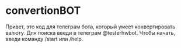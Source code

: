 # convertionBOT
Привет, это код для телеграм бота, который умеет конвертировать валюту. 
Для поиска введи в телеграм @testerhwbot. 
Чтобы начать, введи команду /start или /help.
